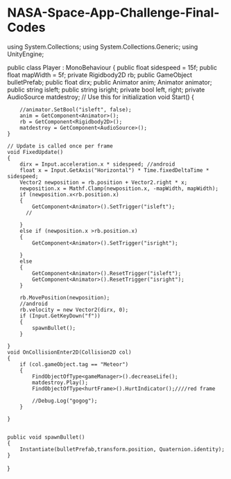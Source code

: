 # NASA-Space-App-Challenge-Final-Codes

using System.Collections;
using System.Collections.Generic;
using UnityEngine;


public class Player : MonoBehaviour
{
    public float sidespeed = 15f;
    public float mapWidth = 5f;
    private Rigidbody2D rb;
    public GameObject bulletPrefab;
    public float dirx;
    public Animator anim;
    Animator animator;
    public string isleft;
    public string isright;
    private bool left, right;
    private AudioSource matdestroy;
    // Use this for initialization
    void Start()
    {
        
        //animator.SetBool("isleft", false);
        anim = GetComponent<Animator>();
        rb = GetComponent<Rigidbody2D>();
        matdestroy = GetComponent<AudioSource>();
    }

    // Update is called once per frame
    void FixedUpdate()
    {
        dirx = Input.acceleration.x * sidespeed; //android
        float x = Input.GetAxis("Horizontal") * Time.fixedDeltaTime * sidespeed;
        Vector2 newposition = rb.position + Vector2.right * x;
        newposition.x = Mathf.Clamp(newposition.x, -mapWidth, mapWidth);
        if (newposition.x<rb.position.x)
        {
            GetComponent<Animator>().SetTrigger("isleft");
          //  
           
        }
        else if (newposition.x >rb.position.x)
        {
            GetComponent<Animator>().SetTrigger("isright");

        }
        else
        {
            GetComponent<Animator>().ResetTrigger("isleft");
            GetComponent<Animator>().ResetTrigger("isright");
        }
        
        rb.MovePosition(newposition);
        //android 
        rb.velocity = new Vector2(dirx, 0);
        if (Input.GetKeyDown("f"))
        {
            spawnBullet();
        }

    }
    void OnCollisionEnter2D(Collision2D col)
    {
        if (col.gameObject.tag == "Meteor")
        {
            FindObjectOfType<gameManager>().decreaseLife();
            matdestroy.Play();
            FindObjectOfType<hurtFrame>().HurtIndicator();////red frame

            //Debug.Log("gogog");
        }

    }


    public void spawnBullet()
    {
        Instantiate(bulletPrefab,transform.position, Quaternion.identity);
    }

}
